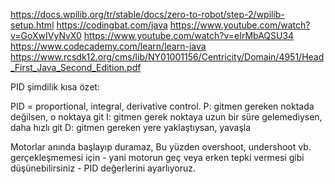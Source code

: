 https://docs.wpilib.org/tr/stable/docs/zero-to-robot/step-2/wpilib-setup.html
https://codingbat.com/java
https://www.youtube.com/watch?v=GoXwIVyNvX0
https://www.youtube.com/watch?v=eIrMbAQSU34
https://www.codecademy.com/learn/learn-java
https://www.rcsdk12.org/cms/lib/NY01001156/Centricity/Domain/4951/Head_First_Java_Second_Edition.pdf

PID şimdilik kısa özet: 

PID = proportional, integral, derivative control.
P: gitmen gereken noktada değilsen, o noktaya git
I: gitmen gerek noktaya uzun bir süre gelemediysen, daha hızlı git
D: gitmen gereken yere yaklaştıysan, yavaşla

Motorlar anında başlayıp duramaz, Bu yüzden overshoot, undershoot vb. gerçekleşmemesi için - yani motorun geç veya erken tepki vermesi gibi düşünebilirsiniz - PID değerlerini ayarlıyoruz. 
